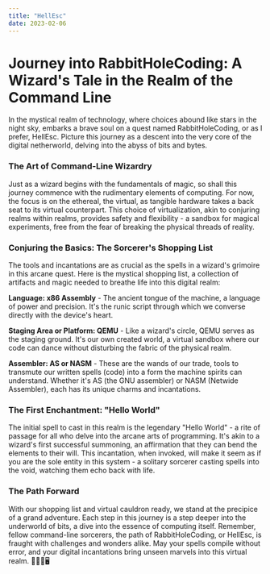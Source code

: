 ```yaml
---
title: "HellEsc"
date: 2023-02-06
---
```


# Journey into RabbitHoleCoding: A Wizard's Tale in the Realm of the Command Line

In the mystical realm of technology, where choices abound like stars in the night sky, embarks a brave soul on a quest named RabbitHoleCoding, or as I prefer, HellEsc. Picture this journey as a descent into the very core of the digital netherworld, delving into the abyss of bits and bytes.

### The Art of Command-Line Wizardry
Just as a wizard begins with the fundamentals of magic, so shall this journey commence with the rudimentary elements of computing. For now, the focus is on the ethereal, the virtual, as tangible hardware takes a back seat to its virtual counterpart. This choice of virtualization, akin to conjuring realms within realms, provides safety and flexibility - a sandbox for magical experiments, free from the fear of breaking the physical threads of reality.

### Conjuring the Basics: The Sorcerer's Shopping List
The tools and incantations are as crucial as the spells in a wizard's grimoire in this arcane quest. Here is the mystical shopping list, a collection of artifacts and magic needed to breathe life into this digital realm:

**Language: x86 Assembly** - The ancient tongue of the machine, a language of power and precision. It's the runic script through which we converse directly with the device's heart.

**Staging Area or Platform: QEMU** - Like a wizard's circle, QEMU serves as the staging ground. It's our own created world, a virtual sandbox where our code can dance without disturbing the fabric of the physical realm.

**Assembler: AS or NASM** - These are the wands of our trade, tools to transmute our written spells (code) into a form the machine spirits can understand. Whether it's AS (the GNU assembler) or NASM (Netwide Assembler), each has its unique charms and incantations.

### The First Enchantment: "Hello World"
The initial spell to cast in this realm is the legendary "Hello World" - a rite of passage for all who delve into the arcane arts of programming. It's akin to a wizard's first successful summoning, an affirmation that they can bend the elements to their will.
This incantation, when invoked, will make it seem as if you are the sole entity in this system - a solitary sorcerer casting spells into the void, watching them echo back with life.

### The Path Forward

With our shopping list and virtual cauldron ready, we stand at the precipice of a grand adventure. Each step in this journey is a step deeper into the underworld of bits, a dive into the essence of computing itself.
Remember, fellow command-line sorcerers, the path of RabbitHoleCoding, or HellEsc, is fraught with challenges and wonders alike. May your spells compile without error, and your digital incantations bring unseen marvels into this virtual realm. 🧙‍♂️✨🖥️

